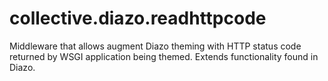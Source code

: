 collective.diazo.readhttpcode
=============================

Middleware that allows augment Diazo theming with HTTP status code returned by WSGI application being themed. Extends functionality found in Diazo.
